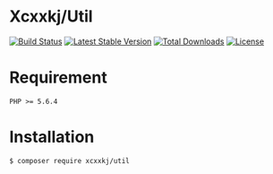 Xcxxkj/Util
===========
[![Build Status](https://travis-ci.org/xcxxkj/util.svg?branch=master)](https://travis-ci.org/xcxxkj/util)
[![Latest Stable Version](https://poser.pugx.org/xcxxkj/util/v/stable)](https://packagist.org/packages/xcxxkj/util)
[![Total Downloads](https://poser.pugx.org/xcxxkj/util/downloads)](https://packagist.org/packages/xcxxkj/util)
[![License](https://poser.pugx.org/xcxxkj/util/license)](https://packagist.org/packages/xcxxkj/util)
# Requirement
```
PHP >= 5.6.4
```

# Installation
```shell
$ composer require xcxxkj/util
```
